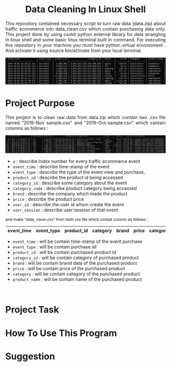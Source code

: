 <h1 align="center">Data Cleaning In Linux Shell</h1>

<p align="justify">
This repository contained necessary script to turn raw data (data.zip) about traffic ecommerce into data_clean.csv which contain purchasing data only. This project done by using csvkit python external library for data wrangling in linux shell and some basic linux terminal built in command. For executing this repository in your machine you must have python virtual environment . And activate it using source bin/activate from your local terminal. 
</p>

![Alt text](image/table.jpg)

<font>Project Purpose</font>
===

<p align="justify">This project is to clean raw data from data.zip which contain two .csv file named “2019-Nov sample.csv” and “2019-Oct-sample.csv” which contain columns as follows :</p>

![Alt text](image/raw%20data.jpg)

 - `a`  : describe index number for every traffic  ecommerce event
 - `event_time` : describe time-stamp of the event
 - `event_type` : describe the type of the event view and purchase, 
 - `product_id` : describe the product id being accessed
 - `category_id` : describe some category about the event
 - `category_code` : describe product category being accessed
 - `brand` : describe the company which made the product
 - `price` : describe the product price
 - `user_id` : describe the user id whom create the event
 - `user_session` : describe user session of that event

<p style="text-align:justify; font-size:13px; font-family:Arial">and make “data_clean.csv” from both csv file which contail column as follows :</p>

|event_time|event_type|product_id|category|brand|price|category|product_name|
|:---:|:----:|:---:|:---:|:---:|:---:|:---:|:---:|

- `event_time` : will be contain time-stamp of the event purchase
- `event_type` : will be contain purchase all
- `product_id` : will be contain purchased product id
- `category_id` : will be contain category of purchased product
- `brand` : will be contain brand data of the purchased product
- `price` : will be contain price of the purchased product
- `category` : will be contain category of the purchased product
- `product_name` : will be contain name of the purchased product

<br>

<font>Project Task</font>
===

<font>How To Use This Program</font>
===

<font>Suggestion</font>
===


 





